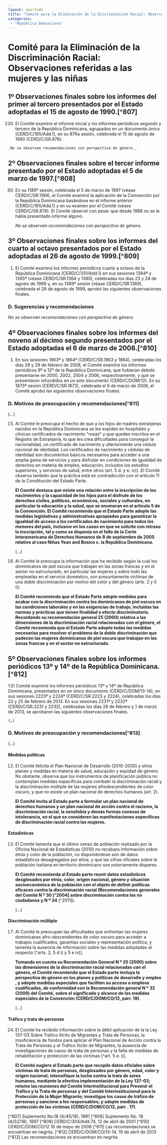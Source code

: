 ```yaml
---
layout: apartado
title: "Comité para la Eliminación de la Discriminación Racial: Observaciones referidas a las mujeres y las niñas"
categories:
 - "República_Dominicana"
---
```


# Comité para la Eliminación de la Discriminación Racial: Observaciones referidas a las mujeres y las niñas

## 1º Observaciones finales sobre los informes del primer al tercero presentados por el Estado adoptadas el 15 de agosto de 1990.[^807]

230. El Comité examinó el informe inicial y los informes periódicos segundo
y tercero de la República Dominicana, agrupados en un documento único
(CERD/C/165/Add.1), en su 876a sesión, celebrada el 15 de agosto de 1990
(CERD/C/SR.876).

	_No se observan recomendaciones con perspectiva de género._

## 2º Observaciones finales sobre el tercer informe presentado por el Estado adoptadas el 5 de marzo de 1997.[^808]

60. En su 1189ª sesión, celebrada el 5 de marzo de 1997 (véase
CERD/C/SR.1189), el Comité examinó la aplicación de la Convención por la
República Dominicana basándose en el informe anterior (CERD/C/165/Add.1) y
en su examen por el Comité (véase CERD/C/SR.876). El Comité observó con
pesar que desde 1988 no se le había presentado informe alguno.

	_No se observan recomendaciones con perspectiva de género._


## 3º Observaciones finales sobre los informes del cuarto al octavo presentados por el Estado adoptadas el 26 de agosto de 1999.[^809]

1. El Comité examinó los informes periódicos cuarto a octavo de la
República Dominicana (CERD/C/331/Add.1) en sus sesiones 1364ª y 1365ª
(véase CERD/C/SR.1364 y 1365), celebradas los días 23 y 24 de agosto de
1999 y, en su 1369ª sesión (véase CERD/C/SR.1369), celebrada el 26 de
agosto de 1999, aprobó las siguientes observaciones finales.

### D. Sugerencias y recomendaciones

_No se observan recomendaciones con perspectiva de género._

## 4º Observaciones finales sobre los informes del noveno al décimo segundo presentados por el Estado adoptadas el 6 de marzo de 2008.[^810]

1. En sus sesiones 1863ª y 1864ª (CERD/C/SR.1863 y 1864), celebradas los
días 28 y 29 de febrero de 2008, el Comité examinó los informes periódicos
9º a 12º de la República Dominicana, que hubieran debido presentarse en
2000, 2002, 2004 y 2006, respectivamente, y que se presentaron refundidos
en un solo documento (CERD/C/DOM/12). En su 1873ª sesión (CERD/C/SR.1873),
celebrada el 6 de marzo de 2008, el Comité aprobó las siguientes
observaciones finales.

### D. Motivos de preocupación y recomendaciones[^811]

(…)

15. Al Comité le preocupa el hecho de que a los hijos de madres extranjeras
nacidos en la República Dominicana se les expidan en hospitales y clínicas
certificados de nacimiento "rosas" y que queden inscritos en el Registro de
Extranjería, lo que les crea dificultades para conseguir la nacionalidad,
un certificado de nacimiento y ulteriormente una cédula nacional de
identidad. Los certificados de nacimiento y cédulas de identidad son
documentos básicos necesarios para acceder a una amplia gama de servicios y
para disfrutar en condiciones de igualdad de derechos en materia de empleo,
educación, incluidos los estudios superiores, y servicios de salud, entre
otros (art. 5 d. y e. iv)). El Comité observa también que la práctica está
en contradicción con el artículo 11 de la Constitución del Estado Parte.

	**El Comité destaca que existe una relación entre la inscripción de los
	nacimientos y la capacidad de los hijos para el disfrute de los derechos
	civiles, políticos, económicos, sociales y culturales, en particular la
	educación y la salud, que se enumeran en el artículo 5 de la Convención. El
	Comité recomienda que el Estado Parte adopte las medidas legislativas y
	administrativas apropiadas para garantizar la igualdad de acceso a los
	certificados de nacimiento para todos los menores del país, inclusive en
	los casos en que se solicite con retraso la inscripción, tal y como se
	disponía en el fallo de la Corte Interamericana de Derechos Humanos de 8 de
	septiembre de 2005 relativo al caso Niñas Yean and Bosico c. la República
	Dominicana.**

	(…)

19. Al Comité le preocupa la información que ha recibido según la cual los
dominicanos de piel oscura que trabajan en las zonas francas y en el sector
no estructurado, en particular las mujeres y sobre todo las empleadas en el
servicio doméstico, son presuntamente víctimas de una doble discriminación
por motivo del color y del género (arts. 2 y 5 i)).

	**El Comité recomienda que el Estado Parte adopte medidas para acabar con la
	discriminación contra los dominicanos de piel oscura en las condiciones
	laborales y en las exigencias de trabajo, incluidas las normas y prácticas
	que tienen finalidad o efecto discriminatorio. Recordando su recomendación
	general 25 (2000) relativa a las dimensiones de la discriminación racial
	relacionadas con el género, el Comité recomienda que el Estado Parte adopte
	todas las medidas necesarias para resolver el problema de la doble
	discriminación que padecen las mujeres dominicanas de piel oscura que
	trabajan en las zonas francas y en el sector no estructurado.**


## 5º Observaciones finales sobre los informes periódicos 13º y 14º de la República Dominicana.[^812]

1.El Comité examinó los informes periódicos 13º y 14º de República
Dominicana, presentados en un único documento (CERD/C/DOM/13-14), en sus
sesiones 2223ª y 2224ª (CERD/C/SR.2223 y 2224), celebradas los días 22 y 25
de febrero de 2013. En sus sesiones 2231ª y 2232ª (CERD/C/SR.2231 y 2232),
celebradas los días 28 de febrero y 1 de marzo de 2013, se aprobaron las
siguientes observaciones finales.

	(…)

### D. Motivos de preocupación y recomendaciones[^813]

(…)

#### Medidas políticas

12. El Comité felicita el Plan Nacional de Desarrollo (2010-2030) y otros
planes y medidas en materia de salud, educación y equidad de género. No
obstante, observa que los instrumentos de planificación pública no
contemplan medidas específicas para combatir la discriminación racial y la
discriminación múltiple de las mujeres afrodescendientes de color oscuro, y
que no existe un plan nacional de derechos humanos (art. 2).

	**El Comité invita al Estado parte a formular un plan nacional de derechos
	humanos y un plan nacional de acción contra el racismo, la discriminación
	racial, la xenofobia y demás formas conexas de intolerancia, en el que se
	consideren las manifestaciones específicas de discriminación racial contra
	las mujeres.**

#### Estadísticas

13. El Comité lamenta que el último censo de población realizado por la
Oficina Nacional de Estadísticas (2010) no recabara información sobre etnia
y color de la población, no disponiéndose aún de datos estadísticos
desagregados por etnia, y que las cifras oficiales sobre la población
haitiana en territorio dominicano son notoriamente dispares.

	**El Comité recomienda al Estado parte reunir datos estadísticos desglosados
	por etnia, color, origen nacional, género y situación socioeconómica de la
	población con el objeto de definir políticas eficaces contra la
	discriminación racial (Recomendaciones generales del Comité N º 30 [^2004]
	sobre discriminación contra los no ciudadanos y N º 34** [^2011]).

	(…)

#### Discriminación múltiple

17. Al Comité le preocupan las dificultades que enfrentan las mujeres
dominicanas afro-descendientes de color oscuro para acceder a trabajos
cualificados, garantías sociales y representación política, y lamenta la
ausencia de información sobre las medidas adoptadas al respecto [^arts. 2, 5
d i) y 5 e iv)].

	**Tomando en cuenta su Recomendación General N º 25 (2000) sobre las
	dimensiones de la discriminación racial relacionadas con el género, el
	Comité recomienda que el Estado parte incluya la perspectiva de género en
	los planes y políticas de desarrollo y empleo , y adopte medidas especiales
	que faciliten su acceso a empleos cualificados, de conformidad con la
	Recomendación general N º 32 (2009) del Comité, sobre el significado y
	alcance de las medidas especiales de la Convención (CERD/C/DOM/CO/12, párr.
	19).**

	(…)

#### Tráfico y trata de personas

24. El Comité ha recibido información sobre la débil aplicación de la la Ley
137-03 Sobre Tráfico Ilícito de Migrantes y Trata de Personas, la
insuficiencia de fondos para aplicar el Plan Nacional de Acción contra la
Trata de Personas y el Tráfico Ilícito de Migrantes, la ausencia de
investigaciones de casos de trata de personas y la falta de medidas de
rehabilitación y protección de las víctimas [^art. 5 e. i)].

	**El Comité sugiere al Estado parte que recopile datos oficiales sobre
	víctimas de trata de personas, desglosados por género, edad, color y origen
	nacional; intensifique la lucha contra la trata de seres humanos, mediante
	la efectiva implementación de la Ley 137-03; retome las reuniones del
	Comité Interinstitucional para Prevenir el Tráfico y la Trata de personas y
	del Comité Interinstitucional para la Protección de la Mujer Migrante;
	investigue los casos de tráfico de personas y sancione a los responsables;
	y adopte medidas de protección de las víctimas (CERD/C/DOM/CO/12, párr .
	17).**



[^807] Suplemento No.18 (A/45/18), 1991
[^808] Suplemento No. 18 (A/52/18), 1997
[^809] CERD/C/304/Add.74, 12 de abril de 2001
[^810] CERD/C/DOM/CO/12 16 de mayo de 2008
[^811] Las recomendaciones se encuentran en negrita.
[^812] CERD/C/DOM/CO/13-14, 19 de abril de 2013
[^813] Las recomendaciones se encuentran en negrita.
